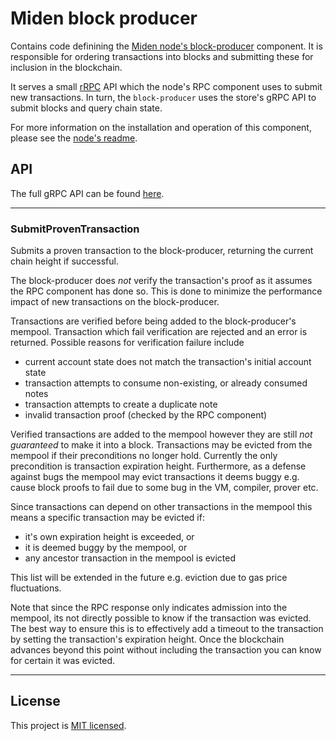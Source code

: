 # Miden block producer

Contains code definining the [Miden node's block-producer](/README.md#architecture) component. It is responsible for
ordering transactions into blocks and submitting these for inclusion in the blockchain.

It serves a small [rRPC](htts://grpc.io) API which the node's RPC component uses to submit new transactions. In turn,
the `block-producer` uses the store's gRPC API to submit blocks and query chain state.

For more information on the installation and operation of this component, please see the [node's readme](/README.md).

## API

The full gRPC API can be found [here](../../proto/block_producer.proto).

---

### SubmitProvenTransaction

Submits a proven transaction to the block-producer, returning the current chain height if successful.

The block-producer does _not_ verify the transaction's proof as it assumes the RPC component has done so. This is done
to minimize the performance impact of new transactions on the block-producer.

Transactions are verified before being added to the block-producer's mempool. Transaction which fail verification are
rejected and an error is returned. Possible reasons for verification failure include

- current account state does not match the transaction's initial account state
- transaction attempts to consume non-existing, or already consumed notes
- transaction attempts to create a duplicate note
- invalid transaction proof (checked by the RPC component)

Verified transactions are added to the mempool however they are still _not guaranteed_ to make it into a block.
Transactions may be evicted from the mempool if their preconditions no longer hold. Currently the only precondition is
transaction expiration height. Furthermore, as a defense against bugs the mempool may evict transactions it deems buggy
e.g. cause block proofs to fail due to some bug in the VM, compiler, prover etc.

Since transactions can depend on other transactions in the mempool this means a specific transaction may be evicted if:

- it's own expiration height is exceeded, or
- it is deemed buggy by the mempool, or
- any ancestor transaction in the mempool is evicted

This list will be extended in the future e.g. eviction due to gas price fluctuations.

Note that since the RPC response only indicates admission into the mempool, its not directly possible to know if the
transaction was evicted. The best way to ensure this is to effectively add a timeout to the transaction by setting the
transaction's expiration height. Once the blockchain advances beyond this point without including the transaction you
can know for certain it was evicted.

---

## License

This project is [MIT licensed](../../LICENSE).
